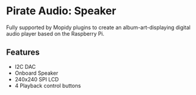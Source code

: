 <!--
---
name: Pirate Audio Speaker (rev 2 - manufactured after January 2020)
class: board
type: audio
formfactor: pHAT
manufacturer: Pimoroni
description: I2S digital audio to onboard speaker
buy: https://shop.pimoroni.com/products/pirate-audio-mini-speaker
github: https://github.com/pimoroni/pirate-audio
image: 'pimoroni-pirate-audio-speaker.png'
pincount: 40
eeprom: no
power:
  '2':
  '17'
ground:
  '25':
  '39':
pin:
  '12':
    name: I2S
  '35':
    name: I2S
  '40':
    name: I2S
  '22':
    name: Amp Enable
    active: high
  '29':
    name: Button A
  '31':
    name: Button B
  '36':
    name: Button X
  '18':
    name: Button Y
  '33':
    name: LCD Backlight
  '21':
    name: LCD Data/Command
  '19':
    name: LCD SPI MOSI
    mode: SPI
  '23':
    name: LCD SPI SCLK
    mode: SPI
  '26':
    name: LCD SPI CS
    mode: SPI
install:
  'devices':
  - 'i2s'
-->
# Pirate Audio: Speaker

Fully supported by Mopidy plugins to create an album-art-displaying digital audio player based on the Raspberry Pi.

## Features

* I2C DAC
* Onboard Speaker
* 240x240 SPI LCD
* 4 Playback control buttons
